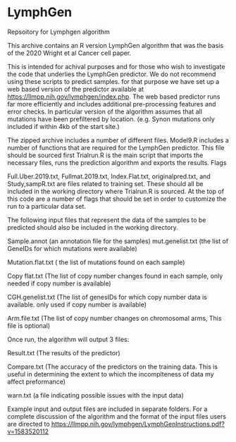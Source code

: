 # LymphGen
Repsoitory for Lymphgen algorithm

This archive contains an R version LymphGen algorithm that was the basis of the 2020 Wright et al Cancer cell paper.

This is intended for achival purposes and for those who wish to investigate the code that underlies the LymphGen predictor.  We do not recommend using these scripts to predict samples. for that purpose we have set up a web based version of the predictor available at https://llmpp.nih.gov/lymphgen/index.php.  The web based predictor runs far more efficiently and includes additional pre-processing features and error checks.  In particular version of the algorithm assumes that all mutations have been prefiltered by location. (e.g. Synon mutations only included if within 4kb of the start site.) 

The zipped archive includes a number of different files.
Model9.R includes a number of functions that are required for the LymphGen predictor.  This file should be sourced first
Trialrun.R is the main script that imports the necessary files, runs the prediction algorithm and exports the results.  Flags

Full.Uber.2019.txt, Fullmat.2019.txt, Index.Flat.txt, originalpred.txt, and Study,sampR.txt are files related to training set.  These should all be included in the working directory where Trialrun.R is sourced.  At the top of this code are a number of flags that should be set in order to customize the run to a particular data set.

The following input files that represent the data of the samples to be predicted should also be included in the working directory.

Sample.annot  (an annotation file for the samples)
mut.genelist.txt  (the list of GeneIDs for which mutations were available)

Mutation.flat.txt  ( the list of mutations found on each sample)

Copy flat.txt     (The list of copy number changes found in each sample, only needed if copy number is available)

CGH.genelist.txt     (The list of genesIDs for which copy number data is available. only used if copy number is available)

Arm.file.txt (The list of copy number changes on chromosomal arms,  This file is optional)

Once run, the algorithm will output 3 files:

Result.txt    (The results of the predictor)

Compare.txt (The accuracy of the predictors on the training data.  This is useful in determining the extent to which the incomplteness of data my affect preformance)

warn.txt  (a file indicating possible issues with the input data)

Example input and output files are included in separate folders.  For a complete discussion of the algorithm and the format of the input files users are directed to https://llmpp.nih.gov/lymphgen/LymphGenInstructions.pdf?v=1583520112







